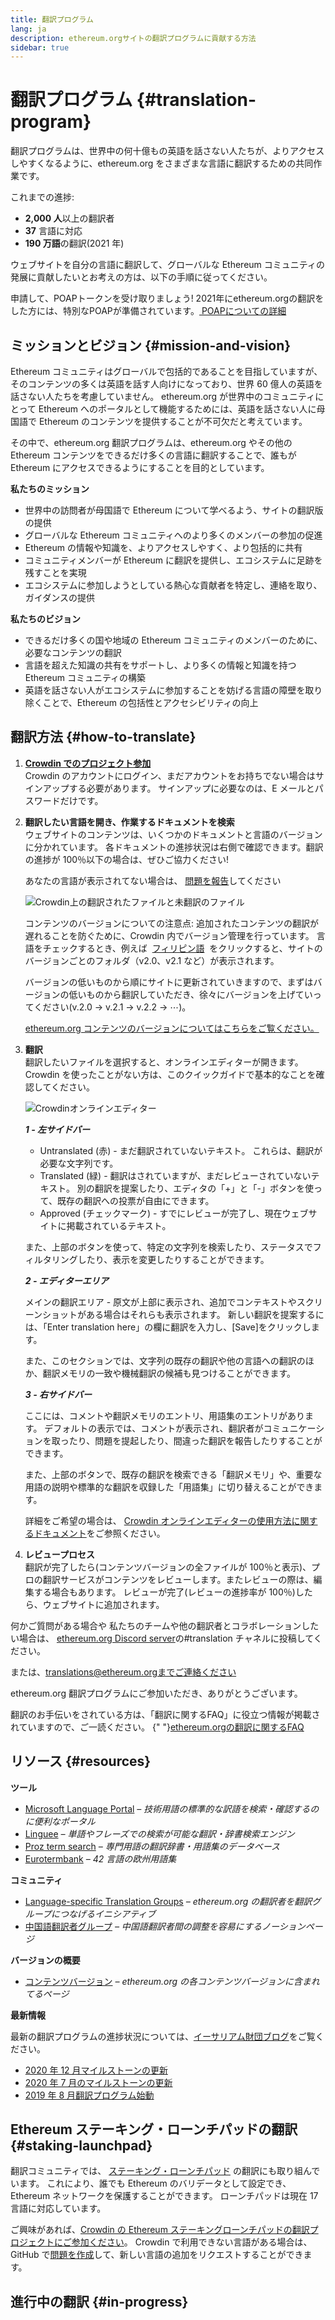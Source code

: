 ```yaml
---
title: 翻訳プログラム
lang: ja
description: ethereum.orgサイトの翻訳プログラムに貢献する方法
sidebar: true
---
```


# 翻訳プログラム {#translation-program}

翻訳プログラムは、世界中の何十億もの英語を話さない人たちが、よりアクセスしやすくなるように、ethereum.org をさまざまな言語に翻訳するための共同作業です。

これまでの進捗:

- **2,000 人**以上の翻訳者
- **37** 言語に対応
- **190 万語**の翻訳(2021 年)

ウェブサイトを自分の言語に翻訳して、グローバルな Ethereum コミュニティの発展に貢献したいとお考えの方は、以下の手順に従ってください。

<InfoBanner shouldCenter emoji=":tada:">
  申請して、POAPトークンを受け取りましょう! 2021年にethereum.orgの翻訳をした方には、特別なPOAPが準備されています。<a href="/contributing/#poap"> POAPについての詳細</a>
</InfoBanner>

## ミッションとビジョン {#mission-and-vision}

Ethereum コミュニティはグローバルで包括的であることを目指していますが、そのコンテンツの多くは英語を話す人向けになっており、世界 60 億人の英語を話さない人たちを考慮していません。 ethereum.org が世界中のコミュニティにとって Ethereum へのポータルとして機能するためには、英語を話さない人に母国語で Ethereum のコンテンツを提供することが不可欠だと考えています。

その中で、ethereum.org 翻訳プログラムは、ethereum.org やその他の Ethereum コンテンツをできるだけ多くの言語に翻訳することで、誰もが Ethereum にアクセスできるようにすることを目的としています。

**私たちのミッション**

- 世界中の訪問者が母国語で Ethereum について学べるよう、サイトの翻訳版の提供
- グローバルな Ethereum コミュニティへのより多くのメンバーの参加の促進
- Ethereum の情報や知識を、よりアクセスしやすく、より包括的に共有
- コミュニティメンバーが Ethereum に翻訳を提供し、エコシステムに足跡を残すことを実現
- エコシステムに参加しようとしている熱心な貢献者を特定し、連絡を取り、ガイダンスの提供

**私たちのビジョン**

- できるだけ多くの国や地域の Ethereum コミュニティのメンバーのために、必要なコンテンツの翻訳
- 言語を超えた知識の共有をサポートし、より多くの情報と知識を持つ Ethereum コミュニティの構築
- 英語を話さない人がエコシステムに参加することを妨げる言語の障壁を取り除くことで、Ethereum の包括性とアクセシビリティの向上

## 翻訳方法 {#how-to-translate}

1. **[Crowdin でのプロジェクト参加](https://crowdin.com/project/ethereum-org/invite)**  
   Crowdin のアカウントにログイン、まだアカウントをお持ちでない場合はサインアップする必要があります。 サインアップに必要なのは、E メールとパスワードだけです。

2. **翻訳したい言語を開き、作業するドキュメントを検索**  
   ウェブサイトのコンテンツは、いくつかのドキュメントと言語のバージョンに分かれています。 各ドキュメントの進捗状況は右側で確認できます。翻訳の進捗が 100％以下の場合は、ぜひご協力ください!

   あなたの言語が表示されてない場合は、 [問題を報告](https://github.com/ethereum/ethereum-org-website/issues/new/choose)してください

   ![Crowdin上の翻訳されたファイルと未翻訳のファイル](../../../../contributing/translation-program/crowdin-files.png)

   コンテンツのバージョンについての注意点: 追加されたコンテンツの翻訳が遅れることを防ぐために、Crowdin 内でバージョン管理を行っています。 言語をチェックするとき、例えば  [フィリピン語](https://crowdin.com/project/ethereum-org/fil#)  をクリックすると、サイトのバージョンごとのフォルダ（v2.0、v2.1 など）が表示されます。

   バージョンの低いものから順にサイトに更新されていきますので、まずはバージョンの低いものから翻訳していただき、徐々にバージョンを上げていってください(v.2.0 → v.2.1 → v.2.2 → ⋯)。

   [ethereum.org コンテンツのバージョンについてはこちらをご覧ください。](/contributing/translation-program/content-versions/)

3. **翻訳**  
   翻訳したいファイルを選択すると、オンラインエディターが開きます。 Crowdin を使ったことがない方は、このクイックガイドで基本的なことを確認してください。

   ![Crowdinオンラインエディター](../../../../contributing/translation-program/online-editor.png)

   **_1 - 左サイドバー_**

   - Untranslated (赤) - まだ翻訳されていないテキスト。 これらは、翻訳が必要な文字列です。
   - Translated (緑) - 翻訳はされていますが、まだレビューされていないテキスト。 別の翻訳を提案したり、エディタの「+」と「-」ボタンを使って、既存の翻訳への投票が自由にできます。
   - Approved (チェックマーク) - すでにレビューが完了し、現在ウェブサイトに掲載されているテキスト。

   また、上部のボタンを使って、特定の文字列を検索したり、ステータスでフィルタリングしたり、表示を変更したりすることができます。

   **_2 - エディターエリア_**

   メインの翻訳エリア - 原文が上部に表示され、追加でコンテキストやスクリーンショットがある場合はそれらも表示されます。 新しい翻訳を提案するには、「Enter translation here」の欄に翻訳を入力し、[Save]をクリックします。

   また、このセクションでは、文字列の既存の翻訳や他の言語への翻訳のほか、翻訳メモリの一致や機械翻訳の候補も見つけることができます。

   **_3 - 右サイドバー_**

   ここには、コメントや翻訳メモリのエントリ、用語集のエントリがあります。 デフォルトの表示では、コメントが表示され、翻訳者がコミュニケーションを取ったり、問題を提起したり、間違った翻訳を報告したりすることができます。

   また、上部のボタンで、既存の翻訳を検索できる「翻訳メモリ」や、重要な用語の説明や標準的な翻訳を収録した「用語集」に切り替えることができます。

   詳細をご希望の場合は、 [Crowdin オンラインエディターの使用方法に関するドキュメント](https://support.crowdin.com/online-editor/)をご参照ください。

4. **レビュープロセス**  
   翻訳が完了したら(コンテンツバージョンの全ファイルが 100％と表示)、プロの翻訳サービスがコンテンツをレビューします。またレビューの際は、編集する場合もあります。 レビューが完了(レビューの進捗率が 100％)したら、ウェブサイトに追加されます。

何かご質問がある場合や 私たちのチームや他の翻訳者とコラボレーションしたい場合は、 [ethereum.org Discord server](https://discord.gg/6WX7E97)の#translation チャネルに投稿してください。

または、translations@ethereum.orgまでご連絡ください

ethereum.org 翻訳プログラムにご参加いただき、ありがとうございます。

<InfoBanner shouldCenter emoji=":information_source:">
  翻訳のお手伝いをされている方は、「翻訳に関するFAQ」に役立つ情報が掲載されていますので、ご一読ください。 
  {" "}<a href="/contributing/translation-program/translation-guide/">ethereum.orgの翻訳に関するFAQ</a>
</InfoBanner>

## リソース {#resources}

**ツール**

- [Microsoft Language Portal](https://www.microsoft.com/en-us/language) _– 技術用語の標準的な訳語を検索・確認するのに便利なポータル_
- [Linguee](https://www.linguee.com/) _– 単語やフレーズでの検索が可能な翻訳・辞書検索エンジン_
- [Proz term search](https://www.proz.com/search/) _– 専門用語の翻訳辞書・用語集のデータベース_
- [Eurotermbank](https://www.eurotermbank.com/) _– 42 言語の欧州用語集_

**コミュニティ**

- [Language-specific Translation Groups](https://discord.gg/6WX7E97) _– ethereum.org の翻訳者を翻訳グループにつなげるイニシアティブ_
- [中国語翻訳者グループ](https://www.notion.so/Ethereum-org-05375fe0a94c4214acaf90f42ba40171) _– 中国語翻訳者間の調整を容易にするノーションページ_

**バージョンの概要**

- [コンテンツバージョン](/contributing/translation-program/content-versions/) _– ethereum.org の各コンテンツバージョンに含まれてるページ_

**最新情報**

最新の翻訳プログラムの進捗状況については、[イーサリアム財団ブログ](https://blog.ethereum.org/)をご覧ください。

- [2020 年 12 月マイルストーンの更新](https://blog.ethereum.org/2020/12/21/translation-program-milestones-updates-20/)
- [2020 年 7 月のマイルストーンの更新](https://blog.ethereum.org/2020/07/29/ethdotorg-translation-milestone/)
- [2019 年 8 月翻訳プログラム始動](https://blog.ethereum.org/2019/08/20/translating-ethereum-for-our-global-community/)

## Ethereum ステーキング・ローンチパッドの翻訳 {#staking-launchpad}

翻訳コミュニティでは、 [ステーキング・ローンチパッド](https://launchpad.ethereum.org/en/) の翻訳にも取り組んでいます。 これにより、誰でも Ethereum のバリデータとして設定でき、Ethereum ネットワークを保護することができます。 ローンチパッドは現在 17 言語に対応しています。

ご興味があれば、[Crowdin の Ethereum ステーキングローンチパッドの翻訳プロジェクトにご参加ください](https://crowdin.com/project/ethereum-staking-launchpad)。 Crowdin で利用できない言語がある場合は、GitHub で[問題を作成](https://github.com/ethereum/staking-launchpad/issues/new)して、新しい言語の追加をリクエストすることができます。

## 進行中の翻訳 {#in-progress}

<TranslationsInProgress />
